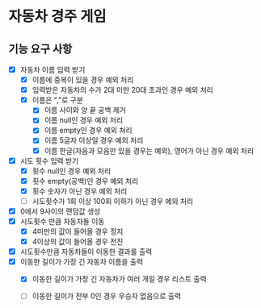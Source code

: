 # 자동차 경주 게임

## 기능 요구 사항
-[x] 자동차 이름 입력 받기
    -[x] 이름에 중복이 있을 경우 예외 처리
    -[x] 입력받은 자동차의 수가 2대 미만 20대 초과인 경우 예외 처리 
    -[x] 이름은 ","로 구분
        -[x] 이름 사이와 양 끝 공백 제거
        -[x] 이름 null인 경우 예외 처리
        -[x] 이름 empty인 경우 예외 처리
        -[x] 이름 5글자 이상일 경우 예외 처리
        -[x] 이름 한글(자음과 모음만 있을 경우는 예외), 영어가 아닌 경우 예외 처리  
-[x] 시도 횟수 입력 받기
    -[x] 횟수 null인 경우 예외 처리
    -[x] 횟수 empty(공백)인 경우 예외 처리
    -[x] 횟수 숫자가 아닌 경우 예외 처리
    -[ ] 시도횟수가 1회 이상 100회 이하가 아닌 경우 예외 처리 
-[x] 0에서 9사이의 랜덤값 생성
-[x] 시도횟수 만큼 자동차들 이동
    -[x] 4미만의 값이 들어올 경우 정지
    -[x] 4이상의 값이 들어올 경우 전진
-[x] 시도횟수만큼 자동차들이 이동한 결과를 출력
-[x] 이동한 길이가 가장 긴 자동차 이름을 출력
  -[x] 이동한 길이가 가장 긴 자동차가 여러 개일 경우 리스트 출력
  -[ ] 이동한 길이가 전부 0인 경우 우승자 없음으로 출력 



